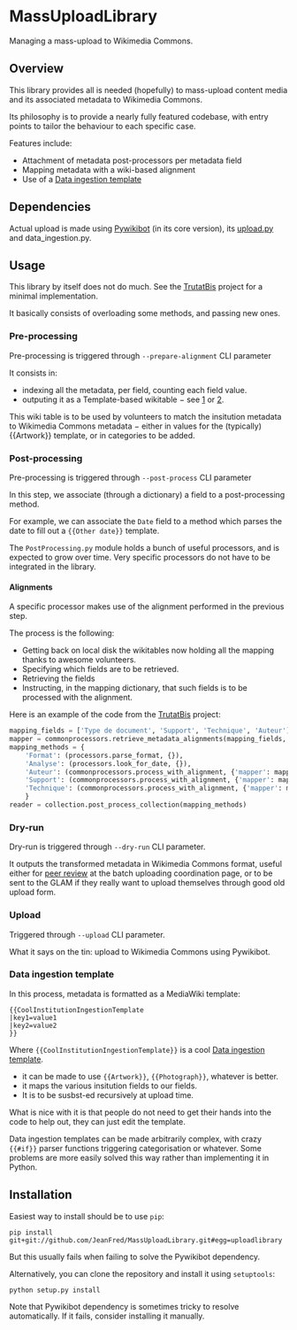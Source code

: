MassUploadLibrary
=================

Managing a mass-upload to Wikimedia Commons.

Overview
--------

This library provides all is needed (hopefully) to mass-upload content media
and its associated metadata to Wikimedia Commons.

Its philosophy is to provide a nearly fully featured codebase, with entry points
to tailor the behaviour to each specific case.

Features include:
* Attachment of metadata post-processors per metadata field
* Mapping metadata with a wiki-based alignment
* Use of a [Data ingestion template]


Dependencies
------------

Actual upload is made using [Pywikibot] (in its core version), its [upload.py] and data_ingestion.py.


Usage
-----

This library by itself does not do much. See the [TrutatBis] project for a minimal implementation.

It basically consists of overloading some methods, and passing new ones.

### Pre-processing

Pre-processing is triggered through `--prepare-alignment` CLI parameter

It consists in: 
* indexing all the metadata, per field, counting each field value.
* outputing it as a Template-based wikitable − see [1] or [2].

This wiki table is to be used by volunteers to match the insitution metadata
to Wikimedia Commons metadata − either in values for the (typically) {{Artwork}} template,
or in categories to be added. 

### Post-processing

Pre-processing is triggered through `--post-process` CLI parameter

In this step, we associate (through a dictionary) a field to a post-processing method.

For example, we can associate the `Date` field to a method which parses the date
to fill out a `{{Other date}}` template.

The `PostProcessing.py` module holds a bunch of useful processors, and is expected
to grow over time. Very specific processors do not have to be integrated in the library.

#### Alignments

A specific processor makes use of the alignment performed in the previous step.

The process is the following:
* Getting back on local disk the wikitables now holding all the mapping thanks to awesome volunteers.
* Specifying which fields are to be retrieved.
* Retrieving the fields
* Instructing, in the mapping dictionary, that such fields is to be processed with the alignment.

Here is an example of the code from the [TrutatBis] project:
```python
mapping_fields = ['Type de document', 'Support', 'Technique', 'Auteur']
mapper = commonprocessors.retrieve_metadata_alignments(mapping_fields, alignment_template)
mapping_methods = {
    'Format': (processors.parse_format, {}),
    'Analyse': (processors.look_for_date, {}),
    'Auteur': (commonprocessors.process_with_alignment, {'mapper': mapper}),
    'Support': (commonprocessors.process_with_alignment, {'mapper': mapper}),
    'Technique': (commonprocessors.process_with_alignment, {'mapper': mapper}),
    }
reader = collection.post_process_collection(mapping_methods)
```


### Dry-run

Dry-run is triggered through `--dry-run` CLI parameter.

It outputs the transformed metadata in Wikimedia Commons format, useful either
for [peer review] at the batch uploading coordination page, or to be sent to the GLAM
if they really want to upload themselves through good old upload form.


### Upload

Triggered through `--upload` CLI parameter.

What it says on the tin: upload to Wikimedia Commons using Pywikibot.


### Data ingestion template

In this process, metadata is formatted as a MediaWiki template:
```
{{CoolInstitutionIngestionTemplate
|key1=value1
|key2=value2
}}
```

Where `{{CoolInstitutionIngestionTemplate}}` is a cool [Data ingestion template].

* it can be made to use `{{Artwork}}`, `{{Photograph}}`, whatever is better.
* it maps the various insitution fields to our fields.
* It is to be susbst-ed recursively at upload time.

What is nice with it is that people do not need to get their hands into the code to help out,
they can just edit the template.

Data ingestion templates can be made arbitrarily complex, with crazy `{{#if}}` parser functions
triggering categorisation or whatever. Some problems are more easily solved this
way rather than implementing it in Python.

Installation
------------

Easiest way to install should be to use `pip`:

    pip install git+git://github.com/JeanFred/MassUploadLibrary.git#egg=uploadlibrary

But this usually fails when failing to solve the Pywikibot dependency.

Alternatively, you can clone the repository and install it using `setuptools`:

    python setup.py install


Note that Pywikibot dependency is sometimes tricky to resolve automatically.
If it fails, consider installing it manually.

[1]: https://commons.wikimedia.org/wiki/Commons:Batch_uploading/Fonds_Eug%C3%A8ne_Trutat_bis/Places
[2]: https://commons.wikimedia.org/wiki/Commons:Batch_uploading/Fonds_Eug%C3%A8ne_Trutat_bis/Auteur
[peer review]: https://commons.wikimedia.org/wiki/Commons:Batch_uploading/Fonds_Eug%C3%A8ne_Trutat_bis/test
[TrutatBis]: https://github.com/JeanFred/TrutatBis/blob/master/TrutatBis.py
[Data ingestion template]: https://commons.wikimedia.org/wiki/Category:Data_ingestion_layout_templates
[Pywikibot]: http://www.mediawiki.org/wiki/Manual:Pywikibot
[upload.py]: http://www.mediawiki.org/wiki/Manual:Pywikibot/upload.py
